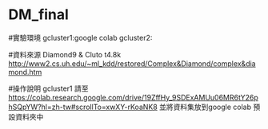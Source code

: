 # DM_final

#實驗環境
gcluster1:google colab
gcluster2:

#資料來源
Diamond9 & Cluto t4.8k
http://www2.cs.uh.edu/~ml_kdd/restored/Complex&Diamond/complex&diamond.htm

#操作說明
gcluster1
請至
https://colab.research.google.com/drive/19ZffHy_9SDExAMUu06MR6tY26phSQpYW?hl=zh-tw#scrollTo=xwXY-rKoaNK8
並將資料集放到google colab 預設資料夾中
